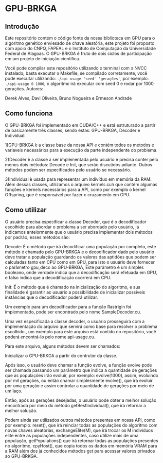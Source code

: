 # GPU-BRKGA

## Introdução

Este repositório contém o código fonte da nossa biblioteca em GPU para o algoritmo genético enviesado de chave aleatória, este projeto foi proposto com apoio do CNPQ, FAPEAL e o Instituto de Computação da Universidade Federal de Alagoas. O GPU-BRKGA é fruto de dois ciclos de participação em um projeto de iniciação científica.

Você pode compilar este repositório utilizando o terminal com o NVCC instalado, basta executar o Makefile, se compilado corretamente, você pode executar utilizando:
`./api-usage 'seed' 'gerações'`, por exemplo:
`./api-usage 0 1000`, o algoritmo irá executar com seed 0 e rodar por 1000 gerações.
Autores:

Derek Alves, Davi Oliveira, Bruno Nogueira e Ermeson Andrade

## Como funciona

O  GPU-BRKGA foi implementado em CUDA/C++ e está estruturado a partir de basicamente três classes, sendo estas: GPU-BRKGA, Decoder e Individual.

1)GPU-BRKGA ́e a classe base da nossa API e contém todos os metodos e variaveis necessários para a execução da parte independente do problema.

2)Decoder ́e a classe a ser implementada pelo usuário e precisa conter pelo menos dois métodos: Decode e Init, que serão discutidos adiante. Outros métodos podem ser especificados pelo usuário se necessário.

3)Individual ́e usada para representar um indivíduo em memória da RAM.
Além dessas classes, utilizamos o arquivo kernels.cuh que contém algumas funções e kernels necessários para a API, como por exemplo o kernel Offspring, que é responsável por fazer o cruzamento em GPU.

## Como utilizar

O usuário precisa especificar a classe Decoder, que é o decodificador escolhido para abordar o problema a ser abordado pelo usuário, já indicamos anteiormente que o usuário precisa implementar dois métodos por padrão, esses métodos são:

Decode: É o método que irá decodificar uma população por completo, este método é chamado pelo GPU-BRKGA e o decodificador dado pelo usuário deve tratar a população guardando os valores das aptidões que podem ser calculadas tanto em CPU como em GPU, para isto o usuário deve fornecer o parâmetro gpu_deco ao GPU-BRKGA, Este parâmetro é um simples booleano, onde verdade indica que a decodificação será efetuada em GPU, e falso indica que a decodificação ocorrerá em CPU.

Init: É o método que é chamado na inicialização do algoritmo, e sua finalidade é garantir ao usuário a possibilidade de inicializar possíveis instâncias que o decodificador poderá utilizar.

Um exemplo para um decodificador para a função Rastrigin foi implementado, pode ser encontrado pelo nome SampleDecoder.cu.

Uma vez especificada a classe decoder, o usuário prosseguirá com a implementação do arquivo que servirá como base para resolver o problema escolhido., um exemplo para este arquivo está contido no repositório, você poderá encontrá-lo pelo nome api-usage.cu.

Para este arquivo, alguns métodos devem ser chamados:

Inicializar o GPU-BRKGA a partir do contrutor da classe.

Após isso, o usuário deve chamar a função evolve, a função evolve pode ser chamada passando um parâmetro que indica a quantidade de gerações que as populações irão evoluir, por exemplo: evolve(1000), assim, evoluindo por mil gerações, ou então chamar simplesmente evolve(), que irá evoluir por uma geração e assim controlar a quantidade de gerações por meio de um laço.

Então, após as gerações desejadas, o usuário pode obter a melhor solução encontrada por meio do método getBestIndividual(), que irá retornar a melhor solução.

Podem ainda ser utilizados outros métodos presentes em nossa API, como por exemplo: reset(), que irá reinciar todas as populações do algoritmo com novas chaves aleatórias, exchangeElite(M), que irá trocar os M indivíduos elite entre as populações independentes, caso utilize mais de uma população, getPopulations() que irá retornar todas as populações presentes no algoritmo, cpyHost(), que copia todos os dados em memória VRAM para a RAM além dos já conhecidos métodos get para acessar valores privados ao GPU-BRKGA.









